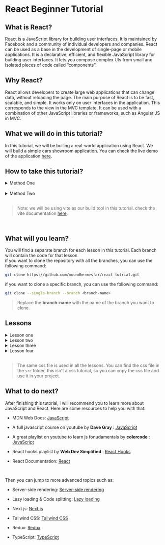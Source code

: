 # React Beginner Tutorial

## What is React?

React is a JavaScript library for building user interfaces. It is maintained by Facebook and a community of individual developers and companies. React can be used as a base in the development of single-page or mobile applications. It is a declarative, efficient, and flexible JavaScript library for building user interfaces. It lets you compose complex UIs from small and isolated pieces of code called “components”.

## Why React?

React allows developers to create large web applications that can change data, without reloading the page. The main purpose of React is to be fast, scalable, and simple. It works only on user interfaces in the application. This corresponds to the view in the MVC template. It can be used with a combination of other JavaScript libraries or frameworks, such as Angular JS in MVC.

## What we will do in this tutorial?

In this tutorial, we will be builing a real-world application using React. We will build a simple cars showroom application. You can check the live demo of the application [here](https://react-tutrial.onrender.com).

## How to take this tutorial?

<details>
<summary>Method One</summary>

1. Clone the quick start branch of the repository

   ```bash
   git clone --single-branch --branch quick-starter https://github.com/moundhermesfar/react-tutrial.git

   ```

2. Change the directory to the cloned repository

   ```bash
   cd react-tutrial
   ```

3. Install the dependencies

   ```bash
   npm install
   ```

</details>
<br/>
<details>
<summary>Method Two</summary>

1. You can start by creating a new React app using the following command:

   ```bash
   npm create vite@latest react-tutorial --template react
   ```

2. That will create a new React app in a folder called `react-tutorial`. You can then change the directory to the newly created folder and install the dependencies:

   ```bash
   cd react-tutorial
   npm install
   ```

   </details>
   <br />

> Note: we will be using vite as our build tool in this tutorial. check the vite documentation [here](https://vitejs.dev/guide/).
<br/>

## What will you learn?

You will find a separate branch for each lesson in this tutorial. Each branch will contain the code for that lesson.<br/>
if you want to clone the repository with all the branches, you can use the following command:

```bash
git clone https://github.com/moundhermesfar/react-tutrial.git
```

if you want to clone a specific branch, you can use the following command:

```bash
git clone --single-branch --branch <branch-name>
```

> Replace the **branch-name** with the name of the branch you want to clone.

## Lessons

<details>
<summary>Lesson one</summary>

-  You will learn how to create a simple react component and render it in the browser.
</details>
<details>
<summary>Lesson two</summary>

-  You will learn about react router and how to navigate between different pages in a react app.
</details>
<details>
<summary>Lesson three</summary>

-  You will learn how to fetch data from an API and display it in a react component using useEffect and useState hooks.
</details>
<details>
<summary>Lesson four</summary>

-  We will learn how to create a form in react and handle form submission.
- > This will be the **main** branch containing the final code of the application.
</details>

<br>

> The same css file is used in all the lessons. You can find the css file in the `src` folder, this isn't a css tutorial, so you can copy the css file and use it in your project.

## What to do next?

After finishing this tutorial, i will recommend you to learn more about JavaScript and React. Here are some resources to help you with that:

- MDN Web Docs: [JavaScript](https://developer.mozilla.org/en-US/docs/Web/JavaScript)

- A full javascript course on youtube by **Dave Gray** : [JavaScript](https://youtu.be/EfAl9bwzVZk?si=o0U2j1DBHdSmas6L)

- A great playlist on youtube to learn js fonudamentals by **colorcode** : [JavaScript](https://youtube.com/playlist?list=PL1PqvM2UQiMoGNTaxFMSK2cih633lpFKP&si=KC0eyq6Lc4e6ti5U)

- React hooks playlist by **Web Dev Simplified** : [React Hooks](https://youtube.com/playlist?list=PLZlA0Gpn_vH8EtggFGERCwMY5u5hOjf-h&si=EgUKRoW72rSm66VR)

- React Documentation: [React](https://reactjs.org/docs/getting-started.html)

<br>

Then you can jump to more advanced topics such as:

- Server-side rendering: [Server-side rendering](https://reactjs.org/docs/react-dom-server.html)

- Lazy loading & Code splitting: [Lazy loading](https://reactjs.org/docs/code-splitting.html)

- Next.js: [Next.js](https://nextjs.org/docs/getting-started)

- Tailwind CSS: [Tailwind CSS](https://tailwindcss.com/docs)

- Redux: [Redux](https://redux.js.org/introduction/getting-started)

- TypeScript: [TypeScript](https://www.typescriptlang.org/docs/)